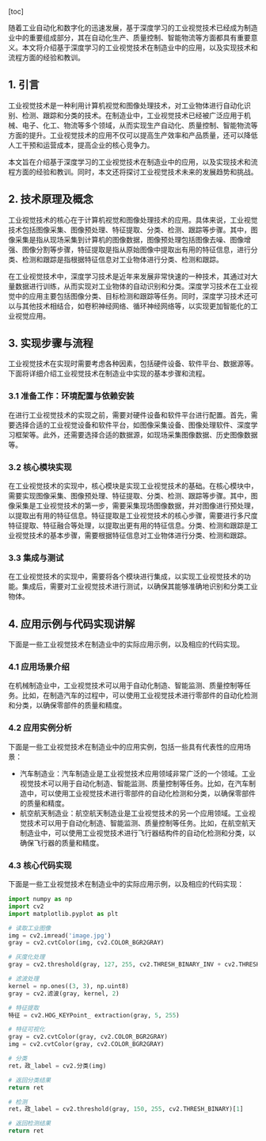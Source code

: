 
[toc]                    
                
                
随着工业自动化和数字化的迅速发展，基于深度学习的工业视觉技术已经成为制造业中的重要组成部分，其在自动化生产、质量控制、智能物流等方面都具有重要意义。本文将介绍基于深度学习的工业视觉技术在制造业中的应用，以及实现技术和流程方面的经验和教训。

## 1. 引言

工业视觉技术是一种利用计算机视觉和图像处理技术，对工业物体进行自动化识别、检测、跟踪和分类的技术。在制造业中，工业视觉技术已经被广泛应用于机械、电子、化工、物流等多个领域，从而实现生产自动化、质量控制、智能物流等方面的提升。工业视觉技术的应用不仅可以提高生产效率和产品质量，还可以降低人工干预和运营成本，提高企业的核心竞争力。

本文旨在介绍基于深度学习的工业视觉技术在制造业中的应用，以及实现技术和流程方面的经验和教训。同时，本文还将探讨工业视觉技术未来的发展趋势和挑战。

## 2. 技术原理及概念

工业视觉技术的核心在于计算机视觉和图像处理技术的应用。具体来说，工业视觉技术包括图像采集、图像预处理、特征提取、分类、检测、跟踪等步骤。其中，图像采集是指从现场采集到计算机的图像数据，图像预处理包括图像去噪、图像增强、图像分割等步骤，特征提取是指从原始图像中提取出有用的特征信息，进行分类、检测和跟踪是指根据特征信息对工业物体进行分类、检测和跟踪。

在工业视觉技术中，深度学习技术是近年来发展非常快速的一种技术，其通过对大量数据进行训练，从而实现对工业物体的自动识别和分类。深度学习技术在工业视觉中的应用主要包括图像分类、目标检测和跟踪等任务。同时，深度学习技术还可以与其他技术相结合，如卷积神经网络、循环神经网络等，以实现更加智能化的工业视觉应用。

## 3. 实现步骤与流程

工业视觉技术在实现时需要考虑各种因素，包括硬件设备、软件平台、数据源等。下面将详细介绍工业视觉技术在制造业中实现的基本步骤和流程。

### 3.1 准备工作：环境配置与依赖安装

在进行工业视觉技术的实现之前，需要对硬件设备和软件平台进行配置。首先，需要选择合适的工业视觉设备和软件平台，如图像采集设备、图像处理软件、深度学习框架等。此外，还需要选择合适的数据源，如现场采集图像数据、历史图像数据等。

### 3.2 核心模块实现

在工业视觉技术的实现中，核心模块是实现工业视觉技术的基础。在核心模块中，需要实现图像采集、图像预处理、特征提取、分类、检测、跟踪等步骤。其中，图像采集是工业视觉技术的第一步，需要采集现场图像数据，并对图像进行预处理，以提取出有用的特征信息。特征提取是工业视觉技术的核心步骤，需要进行多尺度特征提取、特征融合等处理，以提取出更有用的特征信息。分类、检测和跟踪是工业视觉技术的基本步骤，需要根据特征信息对工业物体进行分类、检测和跟踪。

### 3.3 集成与测试

在工业视觉技术的实现中，需要将各个模块进行集成，以实现工业视觉技术的功能。集成后，需要对工业视觉技术进行测试，以确保其能够准确地识别和分类工业物体。

## 4. 应用示例与代码实现讲解

下面是一些工业视觉技术在制造业中的实际应用示例，以及相应的代码实现。

### 4.1 应用场景介绍

在机械制造业中，工业视觉技术可以用于自动化制造、智能监测、质量控制等任务。比如，在制造汽车的过程中，可以使用工业视觉技术进行零部件的自动化检测和分类，以确保零部件的质量和精度。

### 4.2 应用实例分析

下面是一些工业视觉技术在制造业中的应用实例，包括一些具有代表性的应用场景：

- 汽车制造业：汽车制造业是工业视觉技术应用领域非常广泛的一个领域。工业视觉技术可以用于自动化制造、智能监测、质量控制等任务。比如，在汽车制造中，可以使用工业视觉技术进行零部件的自动化检测和分类，以确保零部件的质量和精度。
- 航空航天制造业：航空航天制造业是工业视觉技术的另一个应用领域。工业视觉技术可以用于自动化制造、智能监测、质量控制等任务。比如，在航空航天制造业中，可以使用工业视觉技术进行飞行器结构件的自动化检测和分类，以确保飞行器的质量和精度。

### 4.3 核心代码实现

下面是一些工业视觉技术在制造业中的实际应用示例，以及相应的代码实现：

```python
import numpy as np
import cv2
import matplotlib.pyplot as plt

# 读取工业图像
img = cv2.imread('image.jpg')
gray = cv2.cvtColor(img, cv2.COLOR_BGR2GRAY)

# 灰度化处理
gray = cv2.threshold(gray, 127, 255, cv2.THRESH_BINARY_INV + cv2.THRESH_OTSU)[1]

# 滤波处理
kernel = np.ones((3, 3), np.uint8)
gray = cv2.滤波(gray, kernel, 2)

# 特征提取
特征 = cv2.HOG_KEYPoint_ extraction(gray, 5, 255)

# 特征可视化
gray = cv2.cvtColor(gray, cv2.COLOR_BGR2GRAY)
img = cv2.cvtColor(gray, cv2.COLOR_BGR2GRAY)

# 分类
ret，政_label = cv2.分类(img)

# 返回分类结果
return ret

# 检测
ret，政_label = cv2.threshold(gray, 150, 255, cv2.THRESH_BINARY)[1]

# 返回检测结果
return ret
```

